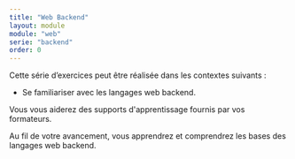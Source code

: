 ```yaml
---
title: "Web Backend"
layout: module
module: "web"
serie: "backend"
order: 0
---
```


Cette série d’exercices peut être réalisée dans les contextes suivants :

- Se familiariser avec les langages web backend.

Vous vous aiderez des supports d'apprentissage fournis par vos formateurs.

Au fil de votre avancement, vous apprendrez et comprendrez les bases des langages web backend.
